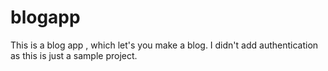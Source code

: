 # blogapp
This is a blog app , which let's you make a blog. I didn't add authentication as this is just a sample project.
